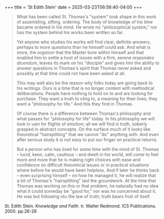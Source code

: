 +++
title = 'St Edith Stein'
date = 2025-03-23T06:56:40-04:00
+++

>   What has been called St. Thomas's "system" took shape in this work of assembling, sifting, ordering.
> The body of knowledge of his time became ordered in his mind.  He wrote no "philosophical system,"
> nor has the system behind his works been written so far.  
>  
>   Yet anyone who studies his works will find clear, definite answers, perhaps to more questions than he
> himself could ask.  And what is more, the _organon_ that the Master bore within himself and that enabled
> him to settle a host of issues with a firm, serene _respondeo dicendum_, leaves its mark on his "disciple"
> and gives him the ability to answer questions in Thomas's spirit that Thomas never asked and possibly at
> that time could not have been asked at all.  
>
>   This may well also be the reason why folks today are going back to his writings.  Ours is a time that 
> is no longer content with methodical deliberations.  People have nothing to hold on to and are looking for
> purchase.  They want a truth to cling to, a meaning for their lives; they want a "philosophy for life." 
> And this they find in Thomas.  
>
>   Of course there is a difference between Thomas's philosophy and what passes for "philosophy for life"
> today.  In his philosophy we will look in vain for flights of emotion; all we will find is truth, soberly
> grasped in abstract concepts.  On the surface much of it looks like theoretical "hairsplitting" that we
> cannot "do" anything with.  And even after serious study it is not easy to put our finger on practical
> returns.  
>
>   But a person who has lived for some time with the mind of St. Thomas – lucid, keen, calm, cautious – 
> and dwelt in his world, will come to feel more and more that he is making right choices with ease and
> confidence on difficult theoretical issues or in practical situations where before he would have been
> helpless.  And if later he thinks back – even surprising himself – on how he managed it, he will realize
> that a bit of Thomas's "hairsplitting" laid the groundwork.  At the time that Thomas was working on 
> this or that problem, he naturally had no idea what it could someday be "good for," nor was he concerned
> about it.  He was but following otu the law of truth; truth bears fruit of itself.
>
St. Edith Stein. _Knowledge and Faith._ tr. Walter Redmond. ICS Publications. 2000. pp.26-28

